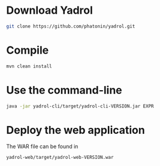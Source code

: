 # Download Yadrol

```sh
git clone https://github.com/phatonin/yadrol.git
```

# Compile

```sh
mvn clean install
```

# Use the command-line

```sh
java -jar yadrol-cli/target/yadrol-cli-VERSION.jar EXPR
```

# Deploy the web application

The WAR file can be found in

```
yadrol-web/target/yadrol-web-VERSION.war
```

